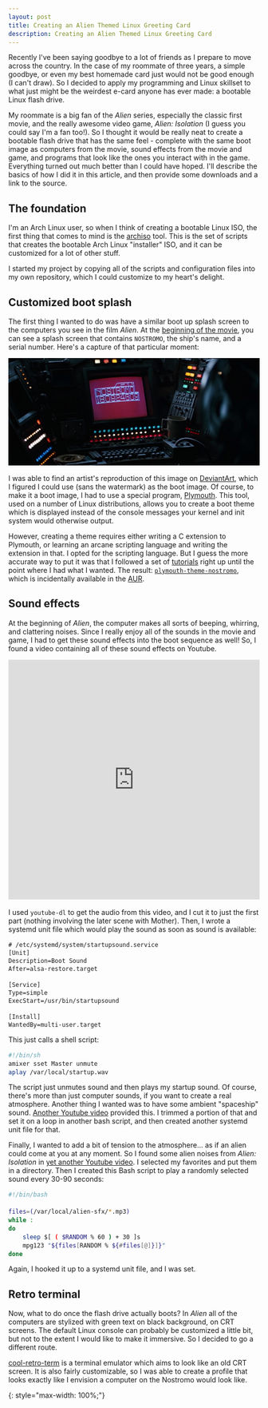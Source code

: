 ```yaml
---
layout: post
title: Creating an Alien Themed Linux Greeting Card
description: Creating an Alien Themed Linux Greeting Card
---
```


Recently I've been saying goodbye to a lot of friends as I prepare to move
across the country. In the case of my roommate of three years, a simple goodbye,
or even my best homemade card just would not be good enough (I can't draw). So I
decided to apply my programming and Linux skillset to what just might be the
weirdest e-card anyone has ever made: a bootable Linux flash drive.

My roommate is a big fan of the *Alien* series, especially the classic first
movie, and the really awesome video game, *Alien: Isolation* (I guess you could
say I'm a fan too!). So I thought it would be really neat to create a bootable
flash drive that has the same feel - complete with the same boot image as
computers from the movie, sound effects from the movie and game, and programs
that look like the ones you interact with in the game. Everything turned out
much better than I could have hoped. I'll describe the basics of how I did it in
this article, and then provide some downloads and a link to the source.

## The foundation

I'm an Arch Linux user, so when I think of creating a bootable Linux ISO, the
first thing that comes to mind is the [archiso][] tool. This is the set of
scripts that creates the bootable Arch Linux "installer" ISO, and it can be
customized for a lot of other stuff.

I started my project by copying all of the scripts and configuration files into
my own repository, which I could customize to my heart's delight.

## Customized boot splash

The first thing I wanted to do was have a similar boot up splash screen to the
computers you see in the film *Alien*. At the [beginning of the movie][yt-boot],
you can see a splash screen that contains `NOSTROMO`, the ship's name, and a
serial number. Here's a capture of that particular moment:

![Nostromo boot screen capture][]

I was able to find an artist's reproduction of this image on [DeviantArt][],
which I figured I could use (sans the watermark) as the boot image. Of course,
to make it a boot image, I had to use a special program, [Plymouth][]. This
tool, used on a number of Linux distributions, allows you to create a boot theme
which is displayed instead of the console messages your kernel and init system
would otherwise output.

However, creating a theme requires either writing a C extension to Plymouth, or
learning an arcane scripting language and writing the extension in that. I opted
for the scripting language. But I guess the more accurate way to put it was that
I followed a set of [tutorials][brej] right up until the point where I had what
I wanted. The result: [`plymouth-theme-nostromo`][], which is incidentally
available in the [AUR][aur-ptn].

## Sound effects

At the beginning of *Alien*, the computer makes all sorts of beeping, whirring,
and clattering noises. Since I really enjoy all of the sounds in the movie and
game, I had to get these sound effects into the boot sequence as well! So, I
found a video containing all of these sound effects on Youtube.

<iframe width="100%" height="480" src="https://www.youtube.com/embed/2ywWFvjE-yU" frameborder="0" allowfullscreen></iframe>

I used `youtube-dl` to get the audio from this video, and I cut it to just the
first part (nothing involving the later scene with Mother). Then, I wrote a
systemd unit file which would play the sound as soon as sound is available:

```
# /etc/systemd/system/startupsound.service
[Unit]
Description=Boot Sound
After=alsa-restore.target

[Service]
Type=simple
ExecStart=/usr/bin/startupsound

[Install]
WantedBy=multi-user.target
```

This just calls a shell script:

```bash
#!/bin/sh
amixer sset Master unmute
aplay /var/local/startup.wav
```

The script just unmutes sound and then plays my startup sound. Of course,
there's more than just computer sounds, if you want to create a real atmosphere.
Another thing I wanted was to have some ambient "spaceship"
sound. [Another Youtube video][yt-ambient] provided this. I trimmed a portion of
that and set it on a loop in another bash script, and then created another
systemd unit file for that.

Finally, I wanted to add a bit of tension to the atmosphere... as if an alien
could come at you at any moment. So I found some alien noises from *Alien:
Isolation* in [yet another Youtube video][yt-alien]. I selected my favorites and
put them in a directory. Then I created this Bash script to play a randomly
selected sound every 30-90 seconds:

```bash
#!/bin/bash

files=(/var/local/alien-sfx/*.mp3)
while :
do
	sleep $[ ( $RANDOM % 60 ) + 30 ]s
	mpg123 "${files[RANDOM % ${#files[@]}]}"
done
```

Again, I hooked it up to a systemd unit file, and I was set.

## Retro terminal

Now, what to do once the flash drive actually boots? In *Alien* all of the
computers are stylized with green text on black background, on CRT screens. The
default Linux console can probably be customized a little bit, but not to the
extent I would like to make it immersive. So I decided to go a different route.

[cool-retro-term][] is a terminal emulator which aims to look like an old CRT
screen. It is also fairly customizable, so I was able to create a profile that
looks exactly like I envision a computer on the Nostromo would look like.

[archiso]: https://wiki.archlinux.org/index.php/archiso
[code]: https://github.com/brenns10/alien-iso
[yt-boot]: https://www.youtube.com/watch?v=2ywWFvjE-yU
[DeviantArt]: http://quadrafox700.deviantart.com/art/Nostromo-boot-screen-127110997
[Plymouth]: https://wiki.archlinux.org/index.php/plymouth
[brej]: http://brej.org/blog/?p=174
[`plymouth-theme-nostromo`]: https://github.com/brenns10/plymouth-theme-nostromo
[aur-ptn]: https://aur.archlinux.org/packages/plymouth-theme-nostromo
[yt-ambient]: https://www.youtube.com/watch?v=U4p1mZnKkhc
[yt-alien]: https://www.youtube.com/watch?v=qiyXFQKheOU
[cool-retro-term]: https://github.com/Swordfish90/cool-retro-term


[Nostromo boot screen capture]: /images/alien-splash.png
{: style="max-width: 100%;"}
